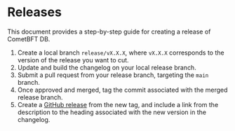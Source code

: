 # Releases

This document provides a step-by-step guide for creating a release of CometBFT
DB.

1. Create a local branch `release/vX.X.X`, where `vX.X.X` corresponds to the
   version of the release you want to cut.
2. Update and build the changelog on your local release branch.
3. Submit a pull request from your release branch, targeting the `main` branch.
4. Once approved and merged, tag the commit associated with the merged release
   branch.
5. Create a [GitHub release] from the new tag, and include a link from the
   description to the heading associated with the new version in the changelog.

[GitHub release]: https://docs.github.com/en/github/administering-a-repository/releasing-projects-on-github/managing-releases-in-a-repository#creating-a-release
